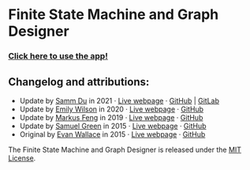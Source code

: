 # Finite State Machine and Graph Designer

### [Click here to use the app!](https://sammdu.gitlab.io/fsm/)

## Changelog and attributions:
* Update by [Samm Du](https://sammdu.com/) in 2021 &middot; [Live webpage](https://sammdu.gitlab.io/fsm/) &middot; [GitHub](https://github.com/sammdu/fsm) | [GitLab](https://gitlab.com/sammdu/fsm)
* Update by [Emily Wilson](https://wilsonem.github.io/) in 2020 &middot; [Live webpage](https://wilsonem.github.io/fsm/) &middot; [GitHub](https://github.com/wilsonem/fsm)
* Update by [Markus Feng](https://markusfeng.com/) in 2019 &middot; [Live webpage](https://markusfeng.com/projects/graph/) &middot; [GitHub](https://github.com/nomoid/fsm)
* Update by [Samuel Green](https://sa.muel.green/) in 2015 &middot; [Live webpage](https://sa.muel.green/fsm/) &middot; [GitHub](https://github.com/greensam/fsm)
* Original by [Evan Wallace](http://madebyevan.com/) in 2015 &middot; [Live webpage](http://madebyevan.com/fsm/) &middot; [GitHub](https://github.com/evanw/fsm)

The Finite State Machine and Graph Designer is released under the [MIT License](https://github.com/sammdu/fsm/blob/master/LICENSE).
